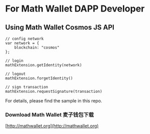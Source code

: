 # For Math Wallet DAPP Developer

## Using Math Wallet Cosmos JS API


```
// config network
var network = {
    blockchain: "cosmos"
};

// login
mathExtension.getIdentity(network)

// logout
mathExtension.forgetIdentity()

// sign transaction
mathExtension.requestSignature(transaction)
```

For details, please find the sample in this repo.

### Download Math Wallet 麦子钱包下载

[http://mathwallet.org](http://mathwallet.org)



